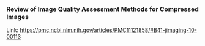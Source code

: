 ### Review of Image Quality Assessment Methods for Compressed Images

Link: https://pmc.ncbi.nlm.nih.gov/articles/PMC11121858/#B41-jimaging-10-00113